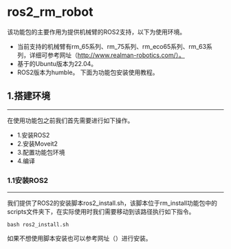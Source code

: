 # ros2_rm_robot
该功能包的主要作用为提供机械臂的ROS2支持，以下为使用环境。
* 当前支持的机械臂有rm_65系列、rm_75系列、rm_eco65系列、rm_63系列，详细可参考网址（http://www.realman-robotics.com/）。
* 基于的Ubuntu版本为22.04。
* ROS2版本为humble。
下面为功能包安装使用教程。
## 1.搭建环境
---
在使用功能包之前我们首先需要进行如下操作。
* 1.安装ROS2
* 2.安装Moveit2
* 3.配置功能包环境
* 4.编译
### 1.1安装ROS2
----
我们提供了ROS2的安装脚本ros2_install.sh，该脚本位于rm_install功能包中的scripts文件夹下，在实际使用时我们需要移动到该路径执行如下指令。
```
bash ros2_install.sh
```
如果不想使用脚本安装也可以参考网址（）进行安装。
